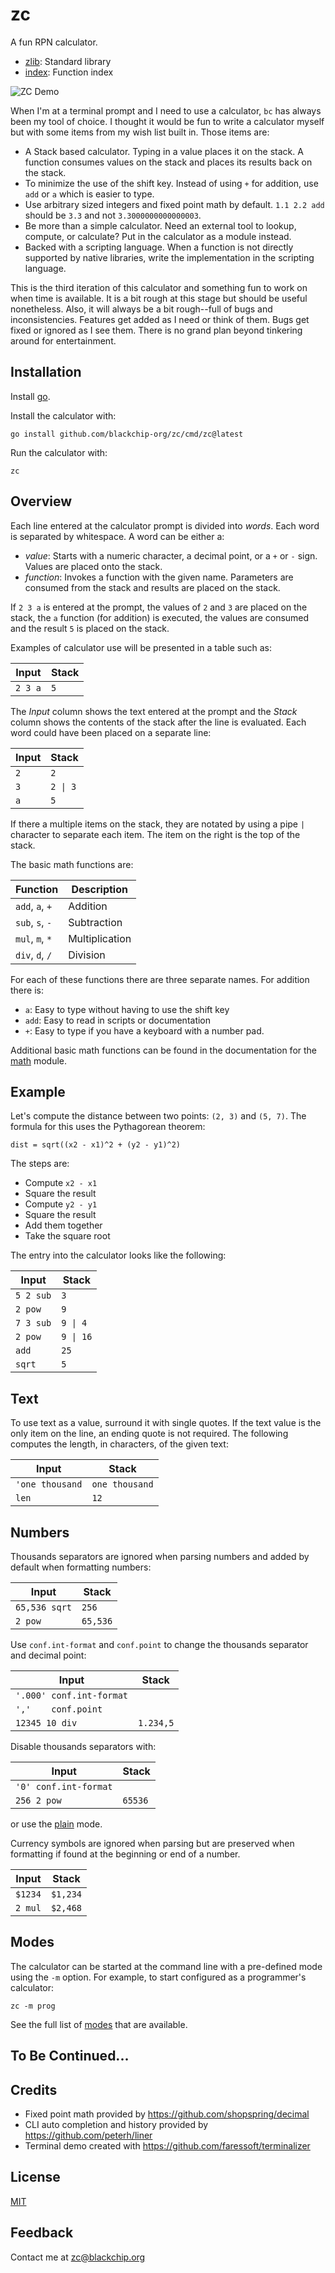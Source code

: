 # zc

A fun RPN calculator.

- [zlib](doc/zlib.md): Standard library
- [index](doc/index.md): Function index

![ZC Demo](demo.gif)

When I'm at a terminal prompt and I need to use a calculator, `bc` has always
been my tool of choice. I thought it would be fun to write a calculator myself
but with some items from my wish list built in. Those items are:

- A Stack based calculator. Typing in a value places it on the stack. A
function consumes values on the stack and places its results back on the
stack.
- To minimize the use of the shift key. Instead of using `+` for addition,
use `add` or `a` which is easier to type.
- Use arbitrary sized integers and fixed point math by default. `1.1 2.2 add`
should be `3.3` and not `3.3000000000000003`.
- Be more than a simple calculator. Need an external tool to lookup, compute,
or calculate? Put in the calculator as a module instead.
- Backed with a scripting language. When a function is not directly
supported by native libraries, write the implementation in the scripting
language.

This is the third iteration of this calculator and something fun to work on
when time is available. It is a bit rough at this stage but should be useful
nonetheless. Also, it will always be a bit rough--full of bugs and
inconsistencies. Features get added as I need or think of them. Bugs get fixed
or ignored as I see them. There is no grand plan beyond tinkering around
for entertainment.

## Installation

Install [go](https://go.dev/dl/).

Install the calculator with:

    go install github.com/blackchip-org/zc/cmd/zc@latest

Run the calculator with:

    zc

## Overview

Each line entered at the calculator prompt is divided into *words*. Each
word is separated by whitespace. A word can be either a:

- *value*: Starts with a numeric character, a decimal point,
or a `+` or `-` sign. Values are placed onto the stack.
- *function*: Invokes a function with the given name. Parameters are consumed
from the stack and results are placed on the stack.

If `2 3 a` is entered at the prompt, the values of `2` and `3` are placed on
the stack, the `a` function (for addition) is executed, the values are
consumed and the result `5` is placed on the stack.

Examples of calculator use will be presented in a table such as:

<!-- test: simple_addition -->

| Input   | Stack
|---------|-------------
| `2 3 a` | `5`

The *Input* column shows the text entered at the prompt and the *Stack* column
shows the contents of the stack after the line is evaluated. Each word could
have been placed on a separate line:

<!-- test: simple_addition_2 -->

| Input   | Stack
|---------|-------------
| `2`     | `2`
| `3`     | `2 \| 3`
| `a`     | `5`

If there a multiple items on the stack, they are notated by using a pipe `|`
character to separate each item. The item on the right is the top of the stack.

The basic math functions are:

| Function        | Description |
|-----------------|-------------
| `add`, `a`, `+` | Addition
| `sub`, `s`, `-` | Subtraction
| `mul`, `m`, `*` | Multiplication
| `div`, `d`, `/` | Division

For each of these functions there are three separate names. For addition there
is:

- `a`: Easy to type without having to use the shift key
- `add`: Easy to read in scripts or documentation
- `+`: Easy to type if you have a keyboard with a number pad.

Additional basic math functions can be found in the documentation for the
[math](doc/zlib/math.md) module.

## Example

Let's compute the distance between two points: `(2, 3)` and `(5, 7)`. The
formula for this uses the Pythagorean theorem:

    dist = sqrt((x2 - x1)^2 + (y2 - y1)^2)

The steps are:

- Compute `x2 - x1`
- Square the result
- Compute `y2 - y1`
- Square the result
- Add them together
- Take the square root

The entry into the calculator looks like the following:

<!-- test: distance -->

| Input     | Stack
|-----------|-------------------
| `5 2 sub` | `3`
| `2 pow`   | `9`
| `7 3 sub` | `9 \| 4`
| `2 pow`   | `9 \| 16`
| `add`     | `25`
| `sqrt`    | `5`

## Text

To use text as a value, surround it with single quotes. If the text value is
the only item on the line, an ending quote is not required. The following
computes the length, in characters, of the given text:

<!-- test: text -->

| Input           | Stack
|-----------------|---------------
| `'one thousand` | `one thousand`
| `len`           | `12`

## Numbers

Thousands separators are ignored when parsing numbers and added by default
when formatting numbers:

<!-- test: thousands_separator -->

| Input         | Stack
|---------------|-------------------
| `65,536 sqrt` | `256`
| `2 pow`       | `65,536`

Use `conf.int-format` and `conf.point` to change the thousands separator
and decimal point:

<!-- test: european_numbers -->

| Input                     | Stack
|---------------------------|-------------------
| `'.000' conf.int-format`  |
| `','    conf.point`       |
| `12345 10 div`            | `1.234,5`

Disable thousands separators with:

<!-- test: disable_thousands_separator -->

| Input                     | Stack
|---------------------------|-------------------
| `'0' conf.int-format`     |
| `256 2 pow`               | `65536`

or use the [plain](doc/modes.md#plain) mode.

Currency symbols are ignored when parsing but are preserved when formatting
if found at the beginning or end of a number.

<!-- test: currency -->

| Input          | Stack
|----------------|-------------------
| `$1234`        | `$1,234`
| `2 mul`        | `$2,468`


## Modes

The calculator can be started at the command line with a pre-defined mode
using the `-m` option. For example, to start configured as a programmer's calculator:

```
zc -m prog
```

See the full list of [modes](doc/modes.md) that are available.

## To Be Continued...

## Credits

- Fixed point math provided by https://github.com/shopspring/decimal
- CLI auto completion and history provided by https://github.com/peterh/liner
- Terminal demo created with https://github.com/faressoft/terminalizer

## License

[MIT](LICENSE)

## Feedback

Contact me at zc@blackchip.org
